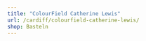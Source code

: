 ```yaml
---
title: "ColourField Catherine Lewis"
url: /cardiff/colourfield-catherine-lewis/
shop: Basteln
---
```

